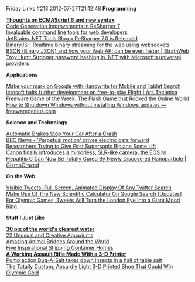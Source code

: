 Friday Links #213
2012-07-27T21:12:48
**Programming**

[**Thoughts on ECMAScript 6 and new syntax**](http://www.nczonline.net/blog/2012/07/24/thoughts-on-ecmascript-6-and-new-syntax/)   
[Code Generation Improvements in ReSharper 7](http://blogs.jetbrains.com/dotnet/2012/07/code-generation-improvements-in-resharper-7/)   
[Invaluable command line tools for web developers](http://www.coderholic.com/invaluable-command-line-tools-for-web-developers/)   
[JetBrains .NET Tools Blog » ReSharper 7.0 is Released](http://blogs.jetbrains.com/dotnet/2012/07/resharper-70-is-released/)   
[BinaryJS - Realtime binary streaming for the web using websockets](http://binaryjs.com/)   
[BSON (Binary JSON) and how your Web API can be even faster | StrathWeb](http://www.strathweb.com/2012/07/bson-binary-json-and-how-your-web-api-can-be-even-faster/)   
[Troy Hunt: Stronger password hashing in .NET with Microsoft’s universal providers](http://www.troyhunt.com/2012/07/stronger-password-hashing-in-net-with.html)

**Applications**

[Make your mark on Google with Handwrite for Mobile and Tablet Search](http://googleblog.blogspot.com/2012/07/make-your-mark-on-google-with-handwrite.html)   
[icrosoft halts further development on free-to-play Flight | Ars Technica](http://arstechnica.com/gaming/2012/07/microsoft-halts-further-development-on-free-to-play-flight/)   
[Freeware Game of the Week: The Flash Game that Rocked the Online World](http://www.techsupportalert.com/content/freeware-game-week-flash-game-rocked-online-world.htm)   
[How to Shutdown Windows without installing Windows updates — freewaregenius.com](http://www.freewaregenius.com/how-to-shutdown-windows-without-installing-windows-updates/)

**Science and Technology**

[Automatic Brakes Stop Your Car After a Crash](http://www.wired.com/autopia/2012/07/automatic-brakes-crash/)   
[BBC News - 'Perpetual motion' drives electric cars forward](http://www.bbc.co.uk/news/business-18958025)   
[Researchers Trying to Give First Supersonic Biplane Some Lift](http://www.popsci.com/technology/article/2012-07/researchers-trying-give-first-supersonic-biplane-some-lift)   
[Canon finally introduces a mirrorless, SLR-like camera, the EOS M](http://news.consumerreports.org/electronics/2012/07/canon-finally-introduces-a-mirrorless-slr-like-camera-the-eos-m.html?EXTKEY=I72RSE0)   
[Hepatitis C Can Now Be Totally Cured By Newly Discovered Nanoparticle | GizmoCrazed](http://www.gizmocrazed.com/2012/07/hepatitis-c-can-now-be-totally-cured-by-new-nanoparticle/)

**On the Web**

[Visible Tweets: Full-Screen, Animated Display Of Any Twitter Search](http://www.makeuseof.com/tag/visible-tweets-fullscreen-animated-display-twitter-search/)   
[Make Use Of The New Scientific Calculator On Google Search [Updates]](http://www.makeuseof.com/tag/scientific-calculator-google-search-updates/)   
[For Olympic Games, Tweets Will Turn the London Eye Into a Giant Mood Ring](http://allthingsd.com/20120723/for-olympic-games-tweets-will-turn-the-london-eye-into-a-giant-mood-ring/)

**Stuff I Just Like**

[**30 pix of the world's clearest water**](http://matadornetwork.com/trips/34-places-to-swim-in-the-worlds-clearest-water-pics/)   
[22 Unusual and Creative Aquariums](http://www.boredpanda.com/creative-aquariums/)   
[Amazing Animal Bridges Around the World](http://twistedsifter.com/2012/07/animal-bridges-around-the-world/)   
[Five Inspirational Shipping Container Homes](http://www.dwell.com/articles/five-inspirational-shipping-container-homes.html)   
[**A Working Assault Rifle Made With a 3-D Printer**](http://www.popsci.com/technology/article/2012-07/working-assault-rifle-made-3-d-printer)   
[Pump action Bug-A-Salt takes down insects in a hail of table salt](http://www.gizmag.com/bug-a-salt-salty-pest-control/23443/)   
[The Totally Custom, Absurdly Light 3-D Printed Shoe That Could Win Olympic Gold](http://www.popsci.com/technology/article/2012-07/3d-printed-shoe-could-help-save-sprinters-precious-seconds)
